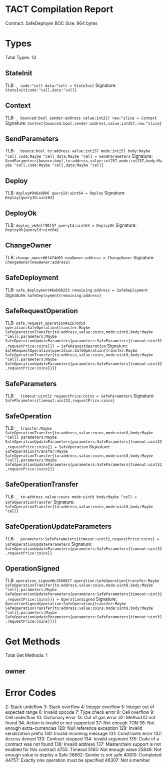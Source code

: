 # TACT Compilation Report
Contract: SafeDeployer
BOC Size: 964 bytes

# Types
Total Types: 13

## StateInit
TLB: `_ code:^cell data:^cell = StateInit`
Signature: `StateInit{code:^cell,data:^cell}`

## Context
TLB: `_ bounced:bool sender:address value:int257 raw:^slice = Context`
Signature: `Context{bounced:bool,sender:address,value:int257,raw:^slice}`

## SendParameters
TLB: `_ bounce:bool to:address value:int257 mode:int257 body:Maybe ^cell code:Maybe ^cell data:Maybe ^cell = SendParameters`
Signature: `SendParameters{bounce:bool,to:address,value:int257,mode:int257,body:Maybe ^cell,code:Maybe ^cell,data:Maybe ^cell}`

## Deploy
TLB: `deploy#946a98b6 queryId:uint64 = Deploy`
Signature: `Deploy{queryId:uint64}`

## DeployOk
TLB: `deploy_ok#aff90f57 queryId:uint64 = DeployOk`
Signature: `DeployOk{queryId:uint64}`

## ChangeOwner
TLB: `change_owner#0f474d03 newOwner:address = ChangeOwner`
Signature: `ChangeOwner{newOwner:address}`

## SafeDeployment
TLB: `safe_deployment#6eb08253 remaining:address = SafeDeployment`
Signature: `SafeDeployment{remaining:address}`

## SafeRequestOperation
TLB: `safe_request_operation#a2670d5d operation:SafeOperation{transfer:Maybe SafeOperationTransfer{to:address,value:coins,mode:uint8,body:Maybe ^cell},parameters:Maybe SafeOperationUpdateParameters{parameters:SafeParameters{timeout:uint32,requestPrice:coins}}} = SafeRequestOperation`
Signature: `SafeRequestOperation{operation:SafeOperation{transfer:Maybe SafeOperationTransfer{to:address,value:coins,mode:uint8,body:Maybe ^cell},parameters:Maybe SafeOperationUpdateParameters{parameters:SafeParameters{timeout:uint32,requestPrice:coins}}}}`

## SafeParameters
TLB: `_ timeout:uint32 requestPrice:coins = SafeParameters`
Signature: `SafeParameters{timeout:uint32,requestPrice:coins}`

## SafeOperation
TLB: `_ transfer:Maybe SafeOperationTransfer{to:address,value:coins,mode:uint8,body:Maybe ^cell} parameters:Maybe SafeOperationUpdateParameters{parameters:SafeParameters{timeout:uint32,requestPrice:coins}} = SafeOperation`
Signature: `SafeOperation{transfer:Maybe SafeOperationTransfer{to:address,value:coins,mode:uint8,body:Maybe ^cell},parameters:Maybe SafeOperationUpdateParameters{parameters:SafeParameters{timeout:uint32,requestPrice:coins}}}`

## SafeOperationTransfer
TLB: `_ to:address value:coins mode:uint8 body:Maybe ^cell = SafeOperationTransfer`
Signature: `SafeOperationTransfer{to:address,value:coins,mode:uint8,body:Maybe ^cell}`

## SafeOperationUpdateParameters
TLB: `_ parameters:SafeParameters{timeout:uint32,requestPrice:coins} = SafeOperationUpdateParameters`
Signature: `SafeOperationUpdateParameters{parameters:SafeParameters{timeout:uint32,requestPrice:coins}}`

## OperationSigned
TLB: `operation_signed#c2668027 operation:SafeOperation{transfer:Maybe SafeOperationTransfer{to:address,value:coins,mode:uint8,body:Maybe ^cell},parameters:Maybe SafeOperationUpdateParameters{parameters:SafeParameters{timeout:uint32,requestPrice:coins}}} = OperationSigned`
Signature: `OperationSigned{operation:SafeOperation{transfer:Maybe SafeOperationTransfer{to:address,value:coins,mode:uint8,body:Maybe ^cell},parameters:Maybe SafeOperationUpdateParameters{parameters:SafeParameters{timeout:uint32,requestPrice:coins}}}}`

# Get Methods
Total Get Methods: 1

## owner

# Error Codes
2: Stack undeflow
3: Stack overflow
4: Integer overflow
5: Integer out of expected range
6: Invalid opcode
7: Type check error
8: Cell overflow
9: Cell underflow
10: Dictionary error
13: Out of gas error
32: Method ID not found
34: Action is invalid or not supported
37: Not enough TON
38: Not enough extra-currencies
128: Null reference exception
129: Invalid serialization prefix
130: Invalid incoming message
131: Constraints error
132: Access denied
133: Contract stopped
134: Invalid argument
135: Code of a contract was not found
136: Invalid address
137: Masterchain support is not enabled for this contract
4755: Timeout
5165: Not enough value
25849: Not enough value to deploy a Safe
36682: Sender is not safe
40810: Completed
44757: Exactly one operation must be specified
46307: Not a member